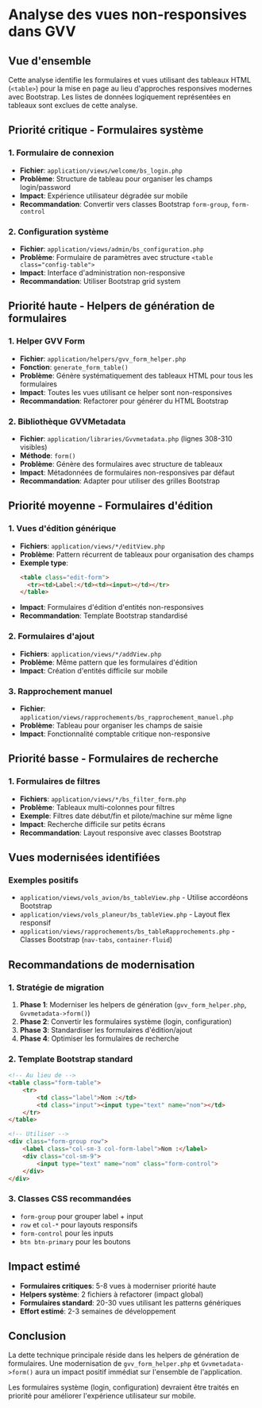 # Analyse des vues non-responsives dans GVV

## Vue d'ensemble
Cette analyse identifie les formulaires et vues utilisant des tableaux HTML (`<table>`) pour la mise en page au lieu d'approches responsives modernes avec Bootstrap. Les listes de données logiquement représentées en tableaux sont exclues de cette analyse.

## Priorité critique - Formulaires système

### 1. Formulaire de connexion
- **Fichier**: `application/views/welcome/bs_login.php`
- **Problème**: Structure de tableau pour organiser les champs login/password
- **Impact**: Expérience utilisateur dégradée sur mobile
- **Recommandation**: Convertir vers classes Bootstrap `form-group`, `form-control`

### 2. Configuration système
- **Fichier**: `application/views/admin/bs_configuration.php`
- **Problème**: Formulaire de paramètres avec structure `<table class="config-table">`
- **Impact**: Interface d'administration non-responsive
- **Recommandation**: Utiliser Bootstrap grid system

## Priorité haute - Helpers de génération de formulaires

### 1. Helper GVV Form
- **Fichier**: `application/helpers/gvv_form_helper.php`
- **Fonction**: `generate_form_table()`
- **Problème**: Génère systématiquement des tableaux HTML pour tous les formulaires
- **Impact**: Toutes les vues utilisant ce helper sont non-responsives
- **Recommandation**: Refactorer pour générer du HTML Bootstrap

### 2. Bibliothèque GVVMetadata
- **Fichier**: `application/libraries/Gvvmetadata.php` (lignes 308-310 visibles)
- **Méthode**: `form()`
- **Problème**: Génère des formulaires avec structure de tableaux
- **Impact**: Métadonnées de formulaires non-responsives par défaut
- **Recommandation**: Adapter pour utiliser des grilles Bootstrap

## Priorité moyenne - Formulaires d'édition

### 1. Vues d'édition générique
- **Fichiers**: `application/views/*/editView.php`
- **Problème**: Pattern récurrent de tableaux pour organisation des champs
- **Exemple type**:
  ```html
  <table class="edit-form">
    <tr><td>Label:</td><td><input></td></tr>
  </table>
  ```
- **Impact**: Formulaires d'édition d'entités non-responsives
- **Recommandation**: Template Bootstrap standardisé

### 2. Formulaires d'ajout
- **Fichiers**: `application/views/*/addView.php`
- **Problème**: Même pattern que les formulaires d'édition
- **Impact**: Création d'entités difficile sur mobile

### 3. Rapprochement manuel
- **Fichier**: `application/views/rapprochements/bs_rapprochement_manuel.php`
- **Problème**: Tableau pour organiser les champs de saisie
- **Impact**: Fonctionnalité comptable critique non-responsive

## Priorité basse - Formulaires de recherche

### 1. Formulaires de filtres
- **Fichiers**: `application/views/*/bs_filter_form.php`
- **Problème**: Tableaux multi-colonnes pour filtres
- **Exemple**: Filtres date début/fin et pilote/machine sur même ligne
- **Impact**: Recherche difficile sur petits écrans
- **Recommandation**: Layout responsive avec classes Bootstrap

## Vues modernisées identifiées

### Exemples positifs
- `application/views/vols_avion/bs_tableView.php` - Utilise accordéons Bootstrap
- `application/views/vols_planeur/bs_tableView.php` - Layout flex responsif
- `application/views/rapprochements/bs_tableRapprochements.php` - Classes Bootstrap (`nav-tabs`, `container-fluid`)

## Recommandations de modernisation

### 1. Stratégie de migration
1. **Phase 1**: Moderniser les helpers de génération (`gvv_form_helper.php`, `Gvvmetadata->form()`)
2. **Phase 2**: Convertir les formulaires système (login, configuration)
3. **Phase 3**: Standardiser les formulaires d'édition/ajout
4. **Phase 4**: Optimiser les formulaires de recherche

### 2. Template Bootstrap standard
```html
<!-- Au lieu de -->
<table class="form-table">
    <tr>
        <td class="label">Nom :</td>
        <td class="input"><input type="text" name="nom"></td>
    </tr>
</table>

<!-- Utiliser -->
<div class="form-group row">
    <label class="col-sm-3 col-form-label">Nom :</label>
    <div class="col-sm-9">
        <input type="text" name="nom" class="form-control">
    </div>
</div>
```

### 3. Classes CSS recommandées
- `form-group` pour grouper label + input
- `row` et `col-*` pour layouts responsifs
- `form-control` pour les inputs
- `btn btn-primary` pour les boutons

## Impact estimé
- **Formulaires critiques**: 5-8 vues à moderniser priorité haute
- **Helpers système**: 2 fichiers à refactorer (impact global)
- **Formulaires standard**: 20-30 vues utilisant les patterns génériques
- **Effort estimé**: 2-3 semaines de développement

## Conclusion
La dette technique principale réside dans les helpers de génération de formulaires. Une modernisation de `gvv_form_helper.php` et `Gvvmetadata->form()` aura un impact positif immédiat sur l'ensemble de l'application.

Les formulaires système (login, configuration) devraient être traités en priorité pour améliorer l'expérience utilisateur sur mobile.